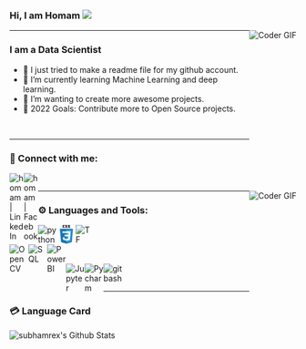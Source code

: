 ### Hi, I am Homam <img src="https://media.giphy.com/media/hvRJCLFzcasrR4ia7z/giphy.gif" width="25px"> 
[<img align="right" src="https://i.imgur.com/mVIr207.gif" alt="Coder GIF" height="280">][myprofile]
<hr/>

### I am a Data Scientist
- 🔭 I just tried to make a readme file for my github account.<br />
- 🌱 I’m currently learning Machine Learning and deep learning.<br />
- 👯 I’m wanting to create more awesome projects.<br />
- 🥅 2022 Goals: Contribute more to Open Source projects.<br />
<br/>
<hr/>

### 🧧 Connect with me:
[<img align="left" alt="homam | LinkedIn" width="25px" src="http://pngimg.com/uploads/linkedIn/linkedIn_PNG32.png" />][linkedin]
[<img align="left" alt="homam | Facebook" width="25px" src="http://pngimg.com/uploads/facebook_logos/facebook_logos_PNG19762.png" />][facebook]
<br />

[<img align="right"  src="https://i.imgur.com/UWbDP3y.gif" alt="Coder GIF" height="280">][myprofile]

<hr/>

### ⚙ Languages and Tools:

[<img align="left" alt="python" width="33px" src="https://i.imgur.com/gixjL0a.png" />][python]
[<img align="left" alt="CSS3" width="33px" src="https://raw.githubusercontent.com/github/explore/80688e429a7d4ef2fca1e82350fe8e3517d3494d/topics/css/css.png" />][css]
[<img align="left" alt="TF" width="33px" src="https://i.imgur.com/oGwE8PR.png" />][tensorflow]
<br/>
<br/>
[<img align="left" alt="OpenCV" width="33px" src="https://i.imgur.com/xFMyVyV.png" />][openCV]
[<img align="left" alt="SQL" width="33px" src="https://camo.githubusercontent.com/b65f9026a0274fb351e57ed757a7c01e2538734b2278c067b5d6ca4650a6e4ce/68747470733a2f2f6c6162732e6d7973716c2e636f6d2f636f6d6d6f6e2f6c6f676f732f6d7973716c2d6c6f676f2e737667" />][mysql]
[<img align="left" alt="PowerBI" width="33px" src="https://i.imgur.com/uDWUWAY.png" />][PowerBI]
<br/>
<br/>
[<img align="left" alt="Jupyter" width="33px" src="https://i.imgur.com/f5M1VWO.png" />][jupyter]
[<img align="left" alt="Pycharm" width="33px" src="https://i.imgur.com/N3UnDaG.png" />][pycharm]
[<img align="left" alt="gitbash" width="33px" src="https://i.imgur.com/FgD2Tpt.png" />][git]
<br/>
<br/>


<hr/>

### 💳 Language Card

<img align="center" alt="subhamrex's Github Stats" src="https://github-readme-stats.vercel.app/api/top-langs/?username=homam-joulani&&layout=compact&&theme=tokyonight" />

<br />


[myprofile]: https://github.com/Homam-joulani
[linkedin]: https://www.linkedin.com/in/homam-joulani-475736207
[facebook]: https://web.facebook.com/hmam.aljoulani/
[python]:https://www.python.org/
[css]:https://www.w3schools.com/css/
[openCV]:https://opencv.org/
[tensorflow]:https://www.tensorflow.org/
[jupyter]:https://jupyter.org/
[mysql]:https://www.mysql.com/
[pycharm]:https://www.jetbrains.com/pycharm/
[PowerBI]:https://powerbi.microsoft.com/en-us/
[git]:https://git-scm.com/
